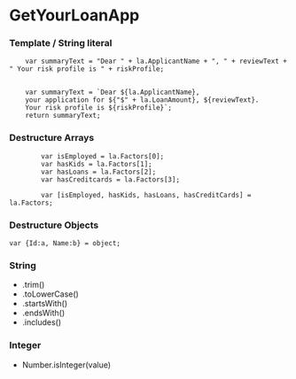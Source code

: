 # GetYourLoanApp

### Template / String literal 

```
    var summaryText = "Dear " + la.ApplicantName + ", " + reviewText + " Your risk profile is " + riskProfile;


    var summaryText = `Dear ${la.ApplicantName}, 
    your application for ${"$" + la.LoanAmount}, ${reviewText}.  
    Your risk profile is ${riskProfile}`;
    return summaryText;
```

### Destructure Arrays 

```
        var isEmployed = la.Factors[0];
        var hasKids = la.Factors[1];
        var hasLoans = la.Factors[2];
        var hasCreditcards = la.Factors[3];
        
        var [isEmployed, hasKids, hasLoans, hasCreditCards] = la.Factors;
```

### Destructure Objects

```
var {Id:a, Name:b} = object;
```

### String

* .trim()
* .toLowerCase()
* .startsWith()
* .endsWith()
* .includes()

### Integer

* Number.isInteger(value)

